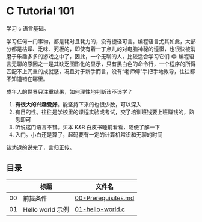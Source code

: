 # C Tutorial 101

学习 c 语言基础。

学习任何一门事物，都是耗时且耗力的，没有捷径可言。编程语言尤其如此，大部分都是枯燥、乏味、死板的，即使有着一丁点儿的对电脑神秘的憧憬，也很快被消磨于乐趣多多的游戏之中了，因此，一个无聊的人，比较适合学习它们 😂 编程语言无聊的原因之一是其缺乏图形化的显示，只有黑白色的命令行，一个程序的所得匹配不上冗重的成就感，况且对于新手而言，没有“老师傅”手把手地教导，往往都不知道错在哪里。

成年人的世界只注重结果，如何理性地判断该不该学？

1. **有很大的兴趣爱好**。能坚持下来的也很少数，可以深入
2. 有目的性。往往是学校里的课程实验或考试，交了培训班钱要上班赚钱的，熟悉即可
3. 听说这门语言不错。买本 K&R 白皮书睡前看看，随便了解一下
4. 入门。小白还是算了，起码要有一定的计算机常识和无聊的时间

该劝退的说完了，言归正传。

## 目录

||标题|文件名|
|-|-|-|
|00|前提条件|[00-Prerequisites.md](00-Prerequisites.md)|
|01|Hello world 示例|[01-hello-world.c](01-hello-world.c)|
